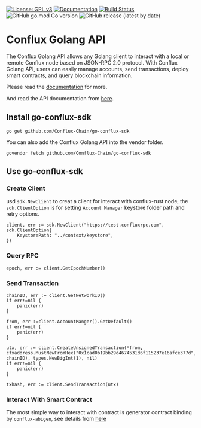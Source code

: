 [![License: GPL v3](https://img.shields.io/badge/License-GPL%20v3-blue.svg)](https://github.com/Conflux-Chain/go-conflux-sdk/blob/master/LICENSE)
[![Documentation](https://img.shields.io/badge/Documentation-GoDoc-green.svg)](https://godoc.org/github.com/Conflux-Chain/go-conflux-sdk)
[![Build Status](https://travis-ci.org/Conflux-Chain/go-conflux-sdk.svg?branch=master)](https://travis-ci.org/Conflux-Chain/go-conflux-sdk)
![GitHub go.mod Go version](https://img.shields.io/github/go-mod/go-version/conflux-chain/go-conflux-sdk)
![GitHub release (latest by date)](https://img.shields.io/github/v/release/conflux-chain/go-conflux-sdk)

# Conflux Golang API

The Conflux Golang API allows any Golang client to interact with a local or remote Conflux node based on JSON-RPC 2.0 protocol. With Conflux Golang API, users can easily manage accounts, send transactions, deploy smart contracts, and query blockchain information.

Please read the [documentation](https://docs.confluxnetwork.org/go-conflux-sdk) for more.

And read the API documentation from [here](https://pkg.go.dev/github.com/Conflux-Chain/go-conflux-sdk).

## Install go-conflux-sdk
```
go get github.com/Conflux-Chain/go-conflux-sdk
```
You can also add the Conflux Golang API into the vendor folder.
```
govendor fetch github.com/Conflux-Chain/go-conflux-sdk
```
## Use go-conflux-sdk

### Create Client
usd `sdk.NewClient` to creat a client for interact with conflux-rust node, the `sdk.ClientOption` is for setting `Account Manager` keystore folder path and retry options.
```golang
client, err := sdk.NewClient("https://test.confluxrpc.com", sdk.ClientOption{
    KeystorePath: "../context/keystore",
})
```
### Query RPC
```golang
epoch, err := client.GetEpochNumber()
```
### Send Transaction
```golang
chainID, err := client.GetNetworkID()
if err!=nil {
    panic(err)
}

from, err :=client.AccountManger().GetDefault()
if err!=nil {
    panic(err)
}

utx, err := client.CreateUnsignedTransaction(*from, cfxaddress.MustNewFromHex("0x1cad0b19bb29d4674531d6f115237e16afce377d", chainID), types.NewBigInt(1), nil)
if err!=nil {
    panic(err)
}

txhash, err := client.SendTransaction(utx)
```
### Interact With Smart Contract
The most simple way to interact with contract is generator contract binding by `conflux-abigen`, see details from [here](./cfxabigen.md)

